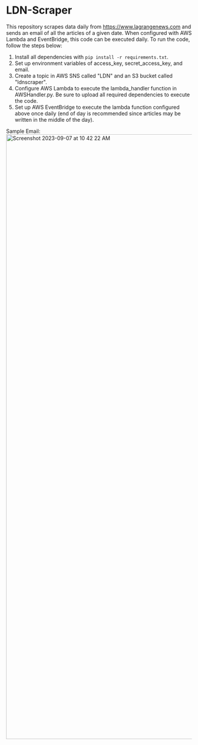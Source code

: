 # LDN-Scraper

This repository scrapes data daily from https://www.lagrangenews.com and sends an email of all the articles of a given date. When configured with AWS Lambda and EventBridge, this code can be executed 
daily. To run the code, follow the steps below:
1. Install all dependencies with `pip install -r requirements.txt`.
2. Set up environment variables of access_key, secret_access_key, and email.
3. Create a topic in AWS SNS called "LDN" and an S3 bucket called "ldnscraper".
4. Configure AWS Lambda to execute the lambda_handler function in AWSHandler.py. Be sure to upload all required dependencies to execute the code.
5. Set up AWS EventBridge to execute the lambda function configured above once daily (end of day is recommended since articles may be written in the middle of the day).

Sample Email:
<img width="1638" alt="Screenshot 2023-09-07 at 10 42 22 AM" src="https://github.com/neilhpatel/LDN-Scraper/assets/69949115/7fccdd61-0ccc-4ec6-82de-2d32233471c4">
